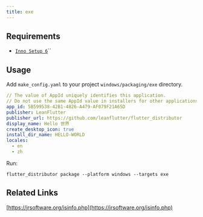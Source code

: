 ```yaml
---
title: exe
---
```


## Requirements

* [`Inno Setup 6`](https://jrsoftware.org/isinfo.php)``

## Usage

Add `make_config.yaml` to your project `windows/packaging/exe` directory.

```yaml
// The value of AppId uniquely identifies this application. 
// Do not use the same AppId value in installers for other applications.
app_id: 5B599538-42B1-4826-A479-AF079F21A65D
publisher: LeanFlutter
publisher_url: https://github.com/leanflutter/flutter_distributor
display_name: Hello 世界
create_desktop_icon: true
install_dir_name: HELLO-WORLD
locales:
  - en
  - zh
```

Run:

```
flutter_distributor package --platform windows --targets exe
```

## Related Links

[https://jrsoftware.org/isinfo.php](https://jrsoftware.org/isinfo.php)
